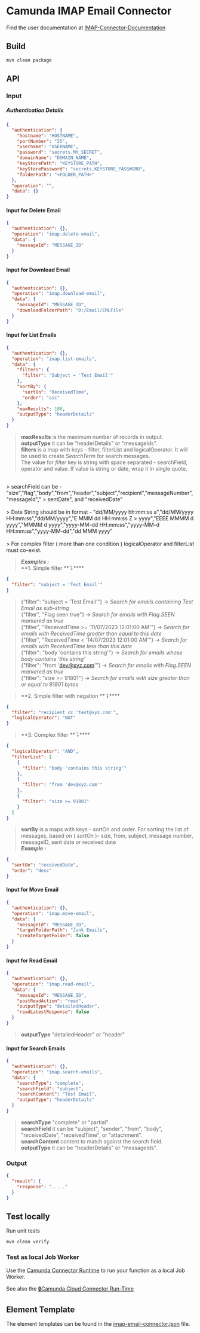 # Camunda IMAP Email Connector

Find the user documentation at [IMAP-Connector-Documentation](IMAP-Connector-Documentation.pdf)

## Build

```bash
mvn clean package
```

## API

### Input

##### Authentication Details

```json
{
  "authentication": {
    "hostname": "HOSTNAME",
    "portNumber": "25",
    "username": "USERNAME",
    "password": "secrets.MY_SECRET",
    "domainName": "DOMAIN_NAME",
    "keyStorePath": "KEYSTORE_PATH",
    "keyStorePassword": "secrets.KEYSTORE_PASSWORD",
    "folderPath": "<FOLDER_PATH>"
  },
  "operation": "",
  "data": {}
}
```

#### Input for Delete Email

```json
{
  "authentication": {},
  "operation": "imap.delete-email",
  "data": {
    "messageId": "MESSAGE_ID"
  }
}
```

#### Input for Download Email

```json
{
  "authentication": {},
  "operation": "imap.download-email",
  "data": {
    "messageId": "MESSAGE_ID",
    "downloadFolderPath": "D:/Email/EMLFile"
  }
}
```

#### Input for List Emails

```json
{
  "authentication": {},
  "operation": "imap.list-emails",
  "data": {
    "filters": {
      "filter": "Subject = 'Test Email'"
    },
    "sortBy": {
      "sortOn": "ReceivedTime",
      "order": "asc"
    },
    "maxResults": 100,
    "outputType": "headerDetails"
  }
}
```

> **maxResults** is the maximum number of records in output.</br>
> **outputType** it can be  "headerDetails" or "messageIds".</br>
> **filters** is a map with keys - filter, filterList and logicalOperator. It will be used to create *SearchTerm* for
> search messages.</br>
> The value for *filter* key is string with space separated - searchField, operator and value. If value is string or
> date, wrap it in single quote.</br>
</br>
> searchField can be - "size","flag","body","from","header","subject","recipient","messageNumber","messageId","
> sentDate", and "receivedDate"</br>
</br>
> Date String should be in format - "dd/MM/yyyy hh:mm:ss a","dd/MM/yyyy HH:mm:ss","dd/MM/yyyy","E MMM dd HH:mm:ss Z
> yyyy","EEEE MMMM d yyyy","MMMM d yyyy","yyyy-MM-dd HH:mm:ss","yyyy-MM-d HH:mm:ss","yyyy-MM-dd","dd MMM yyyy"</br>
</br>
> For complex filter ( more than one condition ) logicalOperator and filterList must co-exist.</br>

> ***Examples :***</br>
> **1. Simple filter **↴****</br>

```json
{
  "filter": "subject = 'Test Email'"
}
```

> {"filter": "subject = 'Test Email'"} -> *Search for emails containing Test Email as sub-string* <br>
> {"filter", "Flag seen true"} -> *Search for emails with Flag.SEEN markered as true* <br>
> {"filter", "ReceivedTime >= '11/07/2023 12:01:00 AM'"} -> *Search for emails with ReceivedTime greater than equal to
this date* <br>
> {"filter", "ReceivedTime < '14/07/2023 12:01:00 AM'"} -> *Search for emails with ReceivedTime less than this
date* <br>
> {"filter": "body 'contains this string'"} -> *Search for emails whose body contains 'this string'* <br>
> {"filter": "from 'dev@xyz.com'"} -> *Search for emails with Flag.SEEN markered as true* <br>
> {"filter": "size >= 91801"} -> *Search for emails with size greater than or equal to 91801 bytes* <br>

> **2. Simple filter with negation **↴****</br>

```json
{
  "filter": "recipient cc 'test@xyz.com'",
  "logicalOperator": "NOT"
}
```

> **3. Complex filter **↴****</br>

```json
{
  "logicalOperator": "AND",
  "filterList": [
    {
      "filter": "body 'contains this string'"
    },
    {
      "filter": "from 'dev@xyz.com'"
    },
    {
      "filter": "size >= 91801"
    }
  ]
}
```

> **sortBy** is a maps with keys - sortOn and order. For sorting the list of messages, based on ( *sortOn* )- size,
> from, subject, message number, messageID, sent date or received date</br>
> ***Example :***</br>

```json
{
  "sortOn": "receivedDate",
  "order": "desc"
}
```

#### Input for Move Email

```json
{
  "authentication": {},
  "operation": "imap.move-email",
  "data": {
    "messageId": "MESSAGE_ID",
    "targetFolderPath": "Junk Emails",
    "createTargetFolder": false
  }
}
```

#### Input for Read Email

```json
{
  "authentication": {},
  "operation": "imap.read-email",
  "data": {
    "messageId": "MESSAGE_ID",
    "postReadAction": "read",
    "outputType": "detailedHeader",
    "readLatestResponse": false
  }
}
```

> **outputType** "detailedHeader" or "header"

#### Input for Search Emails

```json
{
  "authentication": {},
  "operation": "imap.search-emails",
  "data": {
    "searchType": "complete",
    "searchField": "subject",
    "searchContent": "Test Email",
    "outputType": "headerDetails"
  }
}
```

> **searchType**   "complete" or "partial".</br>
> **searchField** it can be  "subject", "sender", "from", "body", "receivedDate", "receivedTime", or "attachment".</br>
> **searchContent** content to match against the search field.</br>
> **outputType** it can be  "headerDetails" or "messageIds".</br>

### Output

```json
{
  "result": {
    "response": "....."
  }
}
```

## Test locally

Run unit tests

```bash
mvn clean verify
```

### Test as local Job Worker

Use
the [Camunda Connector Runtime](https://github.com/camunda-community-hub/spring-zeebe/tree/master/connector-runtime#building-connector-runtime-bundles)
to run your function as a local Job Worker.

See also the [:lock:Camunda Cloud Connector Run-Time](https://github.com/camunda/connector-runtime-cloud)

## Element Template

The element templates can be found in
the [imap-email-connector.json](element-templates/imap-email-connector.json) file.
